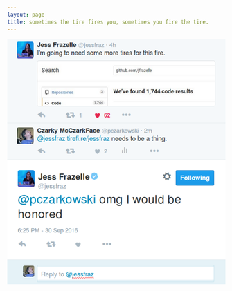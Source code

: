 ```yaml
---
layout: page
title: sometimes the tire fires you, sometimes you fire the tire.
---
```


![Jess Tirefire Frazelle][jessfraz]

[jessfraz]: ./jessfire.png
